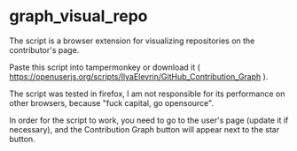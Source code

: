 # graph_visual_repo
The script is a browser extension for visualizing repositories on the contributor's page.


Paste this script into tampermonkey or download it ( https://openuserjs.org/scripts/IlyaElevrin/GitHub_Contribution_Graph ).

The script was tested in firefox, I am not responsible for its performance on other browsers, because "fuck capital, go opensource".


In order for the script to work, you need to go to the user's page (update it if necessary), and the Contribution Graph button will appear next to the star button.
